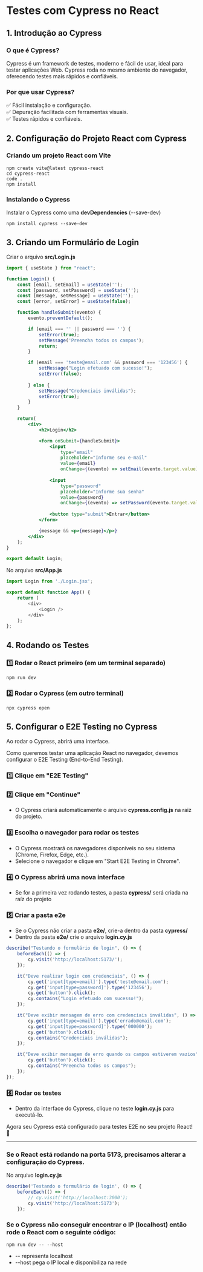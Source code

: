 # Testes com Cypress no React

## 1. Introdução ao Cypress

### O que é Cypress?

Cypress é um framework de testes, moderno e fácil de usar, ideal para testar aplicações Web. Cypress roda no mesmo ambiente do navegador, oferecendo testes mais rápidos e confiáveis.

### Por que usar Cypress?

✅ Fácil instalação e configuração.  
✅ Depuração facilitada com ferramentas visuais.  
✅ Testes rápidos e confiáveis.

## 2. Configuração do Projeto React com Cypress

### Criando um projeto React com Vite
```
npm create vite@latest cypress-react
cd cypress-react
code .
npm install
```

### Instalando o Cypress

Instalar o Cypress como uma **devDependencies** (--save-dev)
```
npm install cypress --save-dev
```

## 3. Criando um Formulário de Login

Criar o arquivo **src/Login.js**
```jsx
import { useState } from "react";

function Login() {
    const [email, setEmail] = useState('');
    const [password, setPassword] = useState('');
    const [message, setMessage] = useState('');
    const [error, setError] = useState(false);

    function handleSubmit(evento) {
        evento.preventDefault();

        if (email === '' || password === '') {
            setError(true);
            setMessage('Preencha todos os campos');
            return;
        }

        if (email === 'teste@email.com' && password === '123456') {
            setMessage("Login efetuado com sucesso!");
            setError(false);
        
        } else {
            setMessage("Credenciais inválidas");
            setError(true);
        }
    }

    return(
        <div>
            <h2>Login</h2>

            <form onSubmit={handleSubmit}>
                <input
                    type="email"
                    placeholder="Informe seu e-mail"
                    value={email}
                    onChange={(evento) => setEmail(evento.target.value)} />
                
                <input
                    type="password"
                    placeholder="Informe sua senha"
                    value={password}
                    onChange={(evento) => setPassword(evento.target.value)} />
                
                <button type="submit">Entrar</button>
            </form>

            {message && <p>{message}</p>}
        </div>
    );
}

export default Login;
```

No arquivo **src/App.js**
```js
import Login from './Login.jsx';

export default function App() {
    return (
        <div>
            <Login />    
        </div>
    );
};
```

## 4. Rodando os Testes

### 1️⃣ Rodar o React primeiro (em um terminal separado)
```
npm run dev
```

### 2️⃣ Rodar o Cypress (em outro terminal)
```
npx cypress open
```

## 5. Configurar o E2E Testing no Cypress

Ao rodar o Cypress, abrirá uma interface.

Como queremos testar uma aplicação React no navegador, devemos configurar o E2E Testing (End-to-End Testing).

### 1️⃣ Clique em "E2E Testing"

### 2️⃣ Clique em "Continue"
- O Cypress criará automaticamente o arquivo **cypress.config.js** na raiz do projeto.

### 3️⃣ Escolha o navegador para rodar os testes
- O Cypress mostrará os navegadores disponíveis no seu sistema (Chrome, Firefox, Edge, etc.).
- Selecione o navegador e clique em "Start E2E Testing in Chrome".

### 4️⃣ O Cypress abrirá uma nova interface
- Se for a primeira vez rodando testes, a pasta **cypress/** será criada na raíz do projeto

### 5️⃣ Criar a pasta e2e
- Se o Cypress não criar a pasta **e2e/**, crie-a dentro da pasta **cypress/**
- Dentro da pasta **e2e/** crie o arquivo **login.cy.js**
```js
describe("Testando o formulário de login", () => {
    beforeEach(() => {
        cy.visit('http://localhost:5173/');
    });

    it("Deve realizar login com credenciais", () => {
        cy.get('input[type=email]').type('teste@email.com');
        cy.get('input[type=password]').type('123456');
        cy.get('button').click();
        cy.contains("Login efetuado com sucesso!");
    });

    it("Deve exibir mensagem de erro com credenciais inválidas", () => {
        cy.get('input[type=email]').type('errado@email.com');
        cy.get('input[type=password]').type('000000');
        cy.get('button').click();
        cy.contains("Credenciais inválidas");
    });

    it("Deve exibir mensagem de erro quando os campos estiverem vazios", () => {
        cy.get('button').click();
        cy.contains("Preencha todos os campos");
    });
});
```

### 6️⃣ Rodar os testes
- Dentro da interface do Cypress, clique no teste **login.cy.js** para executá-lo.

Agora seu Cypress está configurado para testes E2E no seu projeto React! 🚀

---
### Se o React está rodando na porta 5173, precisamos alterar a configuração do Cypress.

No arquivo **login.cy.js**
```js
describe('Testando o formulário de login', () => {
    beforeEach(() => {
        // cy.visit('http://localhost:3000');
        cy.visit('http://localhost:5173');
    });
```

### Se o Cypress não conseguir encontrar o IP (localhost) então rode o React com o seguinte código:
```
npm run dev -- --host
```

- -- representa localhost  
- --host pega o IP local e disponibiliza na rede
